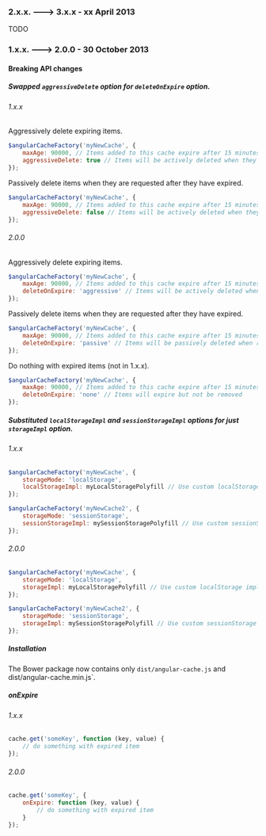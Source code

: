 ### 2.x.x. ---> 3.x.x - xx April 2013
TODO

### 1.x.x. ---> 2.0.0 - 30 October 2013

#### Breaking API changes
##### Swapped `aggressiveDelete` option for `deleteOnExpire` option.

###### 1.x.x
Aggressively delete expiring items.
```javascript
$angularCacheFactory('myNewCache', {
    maxAge: 90000, // Items added to this cache expire after 15 minutes
    aggressiveDelete: true // Items will be actively deleted when they expire
});
```

Passively delete items when they are requested after they have expired.
```javascript
$angularCacheFactory('myNewCache', {
    maxAge: 90000, // Items added to this cache expire after 15 minutes
    aggressiveDelete: false // Items will be actively deleted when they expire
});
```

###### 2.0.0
Aggressively delete expiring items.
```javascript
$angularCacheFactory('myNewCache', {
    maxAge: 90000, // Items added to this cache expire after 15 minutes
    deleteOnExpire: 'aggressive' // Items will be actively deleted when they expire
});
```

Passively delete items when they are requested after they have expired.
```javascript
$angularCacheFactory('myNewCache', {
    maxAge: 90000, // Items added to this cache expire after 15 minutes
    deleteOnExpire: 'passive' // Items will be passively deleted when requested after expiration
});
```

Do nothing with expired items (not in 1.x.x).
```javascript
$angularCacheFactory('myNewCache', {
    maxAge: 90000, // Items added to this cache expire after 15 minutes
    deleteOnExpire: 'none' // Items will expire but not be removed
});
```

##### Substituted `localStorageImpl` and `sessionStorageImpl` options for just `storageImpl` option.

###### 1.x.x
```javascript
$angularCacheFactory('myNewCache', {
    storageMode: 'localStorage',
    localStorageImpl: myLocalStoragePolyfill // Use custom localStorage implementation
});

$angularCacheFactory('myNewCache2', {
    storageMode: 'sessionStorage',
    sessionStorageImpl: mySessionStoragePolyfill // Use custom sessionStorage implementation
});
```

###### 2.0.0
```javascript
$angularCacheFactory('myNewCache', {
    storageMode: 'localStorage',
    storageImpl: myLocalStoragePolyfill // Use custom localStorage implementation
});

$angularCacheFactory('myNewCache2', {
    storageMode: 'sessionStorage',
    storageImpl: mySessionStoragePolyfill // Use custom sessionStorage implementation
});
```

##### Installation
The Bower package now contains only `dist/angular-cache.js` and dist/angular-cache.min.js`.

##### onExpire

###### 1.x.x
```javascript
cache.get('someKey', function (key, value) {
    // do something with expired item
});
```

###### 2.0.0
```javascript
cache.get('someKey', {
    onExpire: function (key, value) {
        // do something with expired item
    }
});
```
